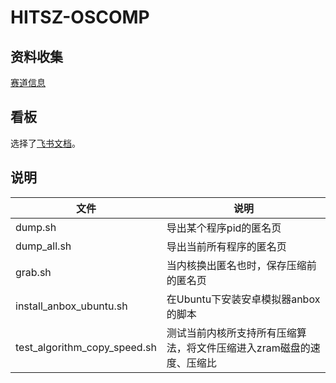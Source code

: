 # HITSZ-OSCOMP

## 资料收集

[赛道信息](https://github.com/oscomp/proj64-linux-anony-page-compression)

## 看板

选择了[飞书文档](https://dgool05s1u.feishu.cn/sheets/shtcnn31Uu3GYhXZNMbwsDB9dcd?from=from_copylink)。

## 说明
|文件|说明|
|---|---|
|dump.sh|导出某个程序pid的匿名页
|dump_all.sh|导出当前所有程序的匿名页|
|grab.sh|当内核换出匿名也时，保存压缩前的匿名页|
|install_anbox_ubuntu.sh|在Ubuntu下安装安卓模拟器anbox的脚本|
|test_algorithm_copy_speed.sh|测试当前内核所支持所有压缩算法，将文件压缩进入zram磁盘的速度、压缩比|
